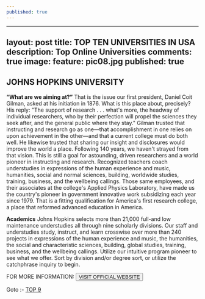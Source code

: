 ```yaml
---
published: true
---
```

---
layout: post
title: TOP TEN UNIVERSITIES IN USA
description: Top Online Universities
comments: true
image:
  feature: pic08.jpg
published: true
---
## JOHNS HOPKINS UNIVERSITY ##

**“What are we aiming at?”**
That is the issue our first president, Daniel Coit Gilman, asked at his initiation in 1876. What is this place about, precisely? His reply: "The support of research . . . what's more, the headway of individual researchers, who by their perfection will propel the sciences they seek after, and the general public where they stay." Gilman trusted that instructing and research go as one—that accomplishment in one relies on upon achievement in the other—and that a current college must do both well. He likewise trusted that sharing our insight and disclosures would improve the world a place. Following 140 years, we haven't strayed from that vision. This is still a goal for astounding, driven researchers and a world pioneer in instructing and research. Recognized teachers coach understudies in expressions of the human experience and music, humanities, social and normal sciences, building, worldwide studies, training, business, and the wellbeing callings. Those same employees, and their associates at the college's Applied Physics Laboratory, have made us the country's pioneer in government innovative work subsidizing each year since 1979. That is a fitting qualification for America's first research college, a place that reformed advanced education in America.

**Academics**
Johns Hopkins selects more than 21,000 full-and low maintenance understudies all through nine scholarly divisions. Our staff and understudies study, instruct, and learn crosswise over more than 240 projects in expressions of the human experience and music, the humanities, the social and characteristic sciences, building, global studies, training, business, and the wellbeing callings. Utilize our intuitive program pioneer to see what we offer. Sort by division and/or degree sort, or utilize the catchphrase inquiry to begin.

FOR MORE INFORMATION:
<button><a href="http://www.jhu.edu/">VISIT OFFICIAL WEBSITE</a></button>

Goto :- [TOP 9](/topten/top-online-universities9/)

